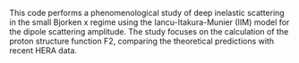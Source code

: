 This code performs a phenomenological study of deep inelastic scattering in the small Bjorken x regime using the Iancu-Itakura-Munier (IIM) model for the dipole scattering amplitude. The study focuses on the calculation of the proton structure function F2, comparing the theoretical predictions with recent HERA data.
